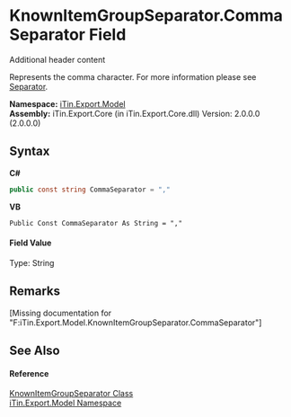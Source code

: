 # KnownItemGroupSeparator.CommaSeparator Field
Additional header content 

Represents the comma character. For more information please see <a href="P_iTin_Export_Model_GroupItemModel_Separator">Separator</a>.

**Namespace:**&nbsp;<a href="N_iTin_Export_Model">iTin.Export.Model</a><br />**Assembly:**&nbsp;iTin.Export.Core (in iTin.Export.Core.dll) Version: 2.0.0.0 (2.0.0.0)

## Syntax

**C#**<br />
``` C#
public const string CommaSeparator = ","
```

**VB**<br />
``` VB
Public Const CommaSeparator As String = ","
```


#### Field Value
Type: String

## Remarks
\[Missing <remarks> documentation for "F:iTin.Export.Model.KnownItemGroupSeparator.CommaSeparator"\]

## See Also


#### Reference
<a href="T_iTin_Export_Model_KnownItemGroupSeparator">KnownItemGroupSeparator Class</a><br /><a href="N_iTin_Export_Model">iTin.Export.Model Namespace</a><br />